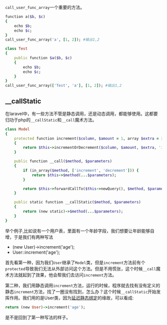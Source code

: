 `call_user_func_array`一个重要的方法。
```ruby
function a($b, $c)
{
    echo $b;
    echo $c;
}
call_user_func_array('a', [1, 2]); #输出1,2

class Test
{
    public function $a($b, $c)
    {
        echo $b;
        echo $c;
    }
}
call_user_func_array(['Test', 'a'], [1, 2]); #输出1,2
```

## __callStatic
在laravel中，有一些方法不管是静态调用，还是动态调用，都能够使用。这都要归功于php的`__callStatic`和`__call`魔术方法。
```ruby
class Model
{
    protected function increment($column, $amount = 1, array $extra = [])
    {
        return $this->incrementOrDecrement($column, $amount, $extra, 'increment');
    }

    public function __call($method, $parameters)
    {
        if (in_array($method, ['increment', 'decrement'])) {
            return $this->$method(...$parameters);
        }

        return $this->forwardCallTo($this->newQuery(), $method, $parameters);
    }

    public static function __callStatic($method, $parameters)
    {
        return (new static)->$method(...$parameters);
    }
}
```

举个例子,比如说有一个用户表，里面有一个年龄字段，我们想要让年龄能够自增，于是我们有两种写法 
- (new User)->increment('age');
- User::increment('age');

首先看第一种，因为我们`User`继承了`Model`类，但是`increment`方法前有个`protected`导致我们无法从外部访问这个方法。但是不用慌张，这个时候`__call`魔术方法就起到了效果，他会帮我们去访问`increment`方法。

第二种，我们用静态调用`increment`方法，运行的时候，程序就去找有没有定义的静态`increment`方法，找了一圈没有找到，怎么办？这个时候`__callStatic`开始发挥作用。我们用的是User类，因为[延迟静态绑定](https://laravel-china.org/topics/3844/understanding-php-delay-static-binding-late-static-bindings)的缘故，可以看成:    
```ruby
return (new User)->increment('age');
```
是不是回到了第一种写法的样子。